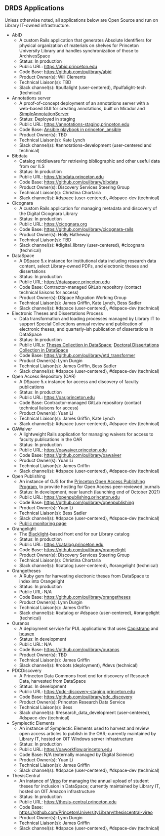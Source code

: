 ## DRDS Applications
Unless otherwise noted, all applications below are Open Source and run on Library IT-owned infrastructure.
* AbID
  * A custom Rails application that generates Absolute Identifiers for physical organization of materials on shelves for Princeton University Library and handles synchronization of those to ArchivesSpace
  * Status: In production
  * Public URL: https://abid.princeton.edu
  * Code Base: https://github.com/pulibrary/abid
  * Product Owner(s): Will Clements
  * Technical Liaison(s): TBD
  * Slack channel(s): #pulfalight (user-centered), #pulfalight-tech (technical)
* Annotations server
  * A proof-of-concept deployment of an annotations server with a web-based GUI for creating annotations, built on Mirador and [SimpleAnnotationServer](https://github.com/glenrobson/SimpleAnnotationServer)
  * Status: Deployed in staging
  * Public URL: https://annotations-staging.princeton.edu
  * Code Base: [Ansible playbook in princeton_ansible](https://github.com/pulibrary/princeton_ansible/blob/main/playbooks/annotations_production.yml)
  * Product Owner(s): TBD
  * Technical Liaison(s): Kate Lynch
  * Slack channel(s): #annotations-development (user-centered and technical)
* Bibdata
  * Catalog middleware for retrieving bibliographic and other useful data from our ILS
  * Status: In production
  * Public URL: https://bibdata.princeton.edu
  * Code Base: https://github.com/pulibrary/bibdata
  * Product Owner(s): Discovery Services Steering Group
  * Technical Liaison(s): Christina Chortaria
  * Slack channel(s): #dspace (user-centered), #dspace-dev (technical)
* Cicognara
  * A custom Rails application for managing metadata and discovery of the Digital Cicognara Library
  * Status: In production
  * Public URL: https://cicognara.org
  * Code Base: https://github.com/pulibrary/cicognara-rails
  * Product Owner(s): Holly Hatheway
  * Technical Liaison(s): TBD
  * Slack channel(s): #digital_library (user-centered), #cicognara (technical)
* DataSpace
  * A DSpace 5.x instance for institutional data including research data content, select Library-owned PDFs, and electronic theses and dissertations
  * Status: In production
  * Public URL: https://dataspace.princeton.edu
  * Code Base: Contractor-managed GitLab repository (contact technical liaisons for access)
  * Product Owner(s): DSpace Migration Working Group
  * Technical Liaison(s):  James Griffin, Kate Lynch, Bess Sadler
  * Slack channel(s): #dspace (user-centered), #dspace-dev (technical)
* Electronic Theses and Dissertations Process
  * Data transformation and loading processes managed by Library IT to support Special Collections annual review and publication of electronic theses, and quarterly-ish publication of dissertations in DataSpace
  * Status: In production
  * Public URLs: [Theses Collection in DataSpace](https://dataspace.princeton.edu/handle/88435/dsp019c67wm88m); [Doctoral Dissertations Collection in DataSpace](https://dataspace.princeton.edu/handle/88435/dsp01td96k251d)
  * Code Base: https://github.com/pulibrary/etd_transformer
  * Product Owner(s): Lynn Durgin
  * Technical Liaison(s): James Griffin, Bess Sadler
  * Slack channel(s): #dspace (user-centered), #dspace-dev (technical)
* Open Access Repository (OAR)
  * A DSpace 5.x instance for access and discovery of faculty publications
  * Status: In production
  * Public URL: https://oar.princeton.edu
  * Code Base: Contractor-managed GitLab repository (contact technical liaisons for access)
  * Product Owner(s): Yuan Li
  * Technical Liaison(s): James Griffin, Kate Lynch
  * Slack channel(s): #dspace (user-centered), #dspace-dev (technical)
* OAWaiver
  * A lightweight Rails application for managing waivers for access to faculty publications in the OAR
  * Status: In production
  * Public URL: https://oawaiver.princeton.edu
  * Code Base: https://github.com/pulibrary/oawaiver
  * Product Owner(s): Yuan Li
  * Technical Liaison(s): James Griffin
  * Slack channel(s): #dspace (user-centered), #dspace-dev (technical)
* Open Publishing
  * An instance of OJS for the [Princeton Open Access Publishing Program](https://library.princeton.edu/services/open-access-publishing-program), to provide hosting for Open Access peer-reviewed journals
  * Status: In development, near launch (launching end of October 2021)
  * Public URL: https://openpublishing.princeton.edu
  * Code Base: https://github.com/pulibrary/openpublishing
  * Product Owner(s): Yuan Li
  * Technical Liaison(s): Bess Sadler
  * Slack channel(s): #dspace (user-centered), #dspace-dev (technical)
  * [Public monitoring page](https://0f636d4c-7961-4c35-aece-0e58925491bd.site.hbuptime.com/)
* Orangelight
  * The [Blacklight](https://projectblacklight.org/)-based front end for our Library catalog
  * Status: In production
  * Public URL: https://catalog.princeton.edu
  * Code Base: https://github.com/pulibrary/orangelight
  * Product Owner(s): Discovery Services Steering Group
  * Technical Liaison(s): Christina Chortaria
  * Slack channel(s): #catalog (user-centered), #orangelight (technical)
* Orangetheses
  * A Ruby gem for harvesting electronic theses from DataSpace to index into Orangelight
  * Status: In production
  * Public URL: N/A
  * Code Base: https://github.com/pulibrary/orangetheses
  * Product Owner(s): Lynn Durgin
  * Technical Liaison(s): James Griffin
  * Slack channel(s): #catalog or #dspace (user-centered), #orangelight (technical)
* Ouranos
  * A deployment service for PUL applications that uses [Capistrano](https://capistranorb.com/) and [heaven](https://github.com/atmos/heaven)
  * Status: In development
  * Public URL: N/A
  * Code Base: https://github.com/pulibrary/ouranos
  * Product Owner(s): TBD
  * Technical Liaison(s): James Griffin
  * Slack channel(s): #robots (deployment), #devs (technical)
* PDCDiscovery
  * A Princeton Data Commons front end for discovery of Research Data, harvested from DataSpace
  * Status: In development
  * Public URL: https://pdc-discovery-staging.princeton.edu
  * Code Base: https://github.com/pulibrary/pdc_discovery
  * Product Owner(s): Princeton Research Data Service
  * Technical Liaison(s): Bess
  * Slack channel(s): #research_data_development (user-centered), #dspace-dev (technical)
* Symplectic Elements
  * An instance of Symplectic Elements used to harvest and review open access articles to publish in the OAR; currently maintained by Library IT, hosted on OIT Windows server infrastructure
  * Status: In production
  * Public URL: https://oaworkflow.princeton.edu
  * Code Base: N/A (externally managed by Digital Science)
  * Product Owner(s): Yuan Li
  * Technical Liaison(s): James Griffin
  * Slack channel(s): #dspace (user-centered), #dspace-dev (technical)
* ThesisCentral
  * An instance of [Vireo](https://github.com/TexasDigitalLibrary/Vireo) for managing the annual upload of student theses for inclusion in DataSpace; currently maintained by Library IT, hosted on OIT Amazon infrastructure
  * Status: In production
  * Public URL: https://thesis-central.princeton.edu
  * Code Base: https://github.com/PrincetonUniversityLibrary/thesiscentral-vireo
  * Product Owner(s): Lynn Durgin
  * Technical Liaison(s): James Griffin
  * Slack channel(s): #dspace (user-centered), #dspace-dev (technical)
